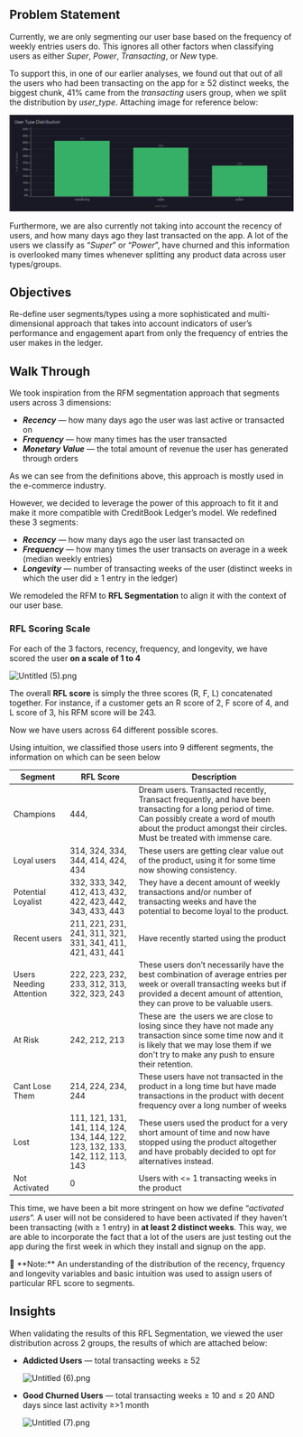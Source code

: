 ## Problem Statement

Currently, we are only segmenting our user base based on the frequency of weekly entries users do. This ignores all other factors when classifying users as either *Super*, *Power*, *Transacting*, or *New* type. 

To support this, in one of our earlier analyses, we found out that out of all the users who had been transacting on the app for ≥ 52 distinct weeks, the biggest chunk, 41% came from the *transacting* users group, when we split the distribution by *user_type*. Attaching image for reference below:

<img src="/User Segmentation - Recency, Frequency, Longevity/Images/User Type Distribution.png" alt="Alt text" title="Optional title">

Furthermore, we are also currently not taking into account the recency of users, and how many days ago they last transacted on the app. A lot of the users we classify as “*Super*” or “*Power*”, have churned and this information is overlooked many times whenever splitting any product data across user types/groups.

## Objectives

Re-define user segments/types using a more sophisticated and multi-dimensional approach that takes into account indicators of user’s performance and engagement apart from only the frequency of entries the user makes in the ledger.

## Walk Through

We took inspiration from the RFM segmentation approach that segments users across 3 dimensions: 

- ***Recency*** — how many days ago the user was last active or transacted on
- ***Frequency*** — how many times has the user transacted
- ***Monetary Value*** — the total amount of revenue the user has generated through orders

As we can see from the definitions above, this approach is mostly used in the e-commerce industry. 

However, we decided to leverage the power of this approach to fit it and make it more compatible with CreditBook Ledger’s model. We redefined these 3 segments:

- ***Recency*** — how many days ago the user last transacted on
- ***Frequency*** — how many times the user transacts on average in a week (median weekly entries)
- ***Longevity*** — number of transacting weeks of the user (distinct weeks in which the user did ≥ 1 entry in the ledger)

We remodeled the RFM to **RFL Segmentation** to align it with the context of our user base.

### **RFL Scoring Scale**

For each of the 3 factors, recency, frequency, and longevity, we have scored the user **on a scale of 1 to 4**

![Untitled (5).png](https://prod-files-secure.s3.us-west-2.amazonaws.com/66b28ac1-811a-44c2-ab9a-0fe2f63adc42/748cf0c6-6f6a-4d82-9f55-3483d2c57540/Untitled_(5).png)

The overall **RFL score** is simply the three scores (R, F, L) concatenated together. For instance, if a customer gets an R score of 2, F score of 4, and L score of 3, his RFM score will be 243.

Now we have users across 64 different possible scores.

Using intuition, we classified those users into 9 different segments, the information on which can be seen below

| Segment | RFL Score | Description |
| --- | --- | --- |
| Champions | 444, | Dream users. Transacted recently, Transact frequently, and have been transacting for a long period of time. Can possibly create a word of mouth about the product amongst their circles. Must be treated with immense care. |
| Loyal users | 314, 324, 334, 344, 414, 424, 434 | These users are getting clear value out of the product, using it for some time now showing consistency. |
| Potential Loyalist | 332, 333, 342, 412, 413, 432, 422, 423, 442, 343, 433, 443 | They have a decent amount of weekly transactions and/or number of transacting weeks and have the potential to become loyal to the product. |
| Recent users | 211, 221, 231, 241, 311, 321, 331, 341, 411, 421, 431, 441 | Have recently started using the product |
| Users Needing Attention | 222, 223, 232, 233, 312, 313, 322, 323, 243 | These users don’t necessarily have the best combination of average entries per week or overall transacting weeks but if provided a decent amount of attention, they can prove to be valuable users. |
| At Risk | 242, 212, 213 | These are  the users we are close to losing since they have not made any transaction since some time now and it is likely that we may lose them if we don't try to make any push to ensure their retention. |
| Cant Lose Them | 214, 224, 234, 244 | These users have not transacted in the product in a long time but have made transactions in the product with decent frequency over a long number of weeks |
| Lost | 111, 121, 131, 141, 114, 124, 134, 144, 122, 123, 132, 133, 142, 112, 113, 143 | These users used the product for a very short amount of time and now have stopped using the product altogether and have probably decided to opt for alternatives instead. |
| Not Activated | 0 | Users with <= 1 transacting weeks in the product |

This time, we have been a bit more stringent on how we define “*activated users*”. A user will not be considered to have been activated if they haven’t been transacting (with ≥ 1 entry) in **at least 2 distinct weeks**. This way, we are able to incorporate the fact that a lot of the users are just testing out the app during the first week in which they install and signup on the app.

<aside>
📝 **Note:** An understanding of the distribution of the recency, frquency and longevity variables and basic intuition was used to assign users of particular RFL score to segments.

</aside>

## Insights

When validating the results of this RFL Segmentation, we viewed the user distribution across 2 groups, the results of which are attached below:

- **Addicted Users** — total transacting weeks ≥ 52
    
    ![Untitled (6).png](https://prod-files-secure.s3.us-west-2.amazonaws.com/66b28ac1-811a-44c2-ab9a-0fe2f63adc42/7490abc2-2667-446c-8bd7-7239084a8c91/Untitled_(6).png)
    
- **Good Churned Users** — total transacting weeks ≥ 10 and ≤ 20 AND days since last activity ≥>1 month
    
    ![Untitled (7).png](https://prod-files-secure.s3.us-west-2.amazonaws.com/66b28ac1-811a-44c2-ab9a-0fe2f63adc42/0c6d8575-eca0-4b11-a8cc-df4c6b2d1a61/Untitled_(7).png)
